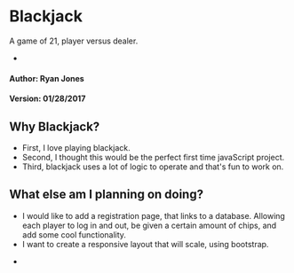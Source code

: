 # Blackjack
A game of 21, player versus dealer.

-
#### Author: Ryan Jones
#### Version: 01/28/2017


## Why Blackjack?
* First, I love playing blackjack. 
* Second, I thought this would be the perfect first time javaScript project.
* Third, blackjack uses a lot of logic to operate and that's fun to work on.


## What else am I planning on doing?
* I would like to add a registration page, that links to a database. Allowing each player to log in and out, be given a certain amount of chips, and add some cool functionality.
* I want to create a responsive layout that will scale, using bootstrap.

-



